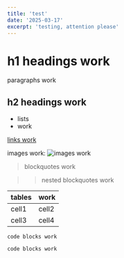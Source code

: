 ```yaml
---
title: 'test'
date: '2025-03-17'
excerpt: 'testing, attention please'
---
```


# h1 headings work

paragraphs work

## h2 headings work

- lists
- work

[links work](https://www.google.com)

images work:
![images work](https://www.google.com/images/branding/googlelogo/1x/googlelogo_color_272x92dp.png)

> blockquotes work

> > nested blockquotes work


| tables | work |
|--------|------|
| cell1  | cell2 |
| cell3  | cell4 |

```
code blocks work
```

```python
code blocks work
```
